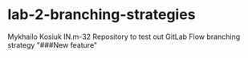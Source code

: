 # lab-2-branching-strategies
Mykhailo Kosiuk IN.m-32
Repository to test out GitLab Flow branching strategy
"###New feature"  

